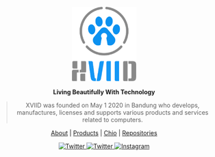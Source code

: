 <p align="center">
  <a href="https://xviid.net/">
    <img src="https://raw.githubusercontent.com/officialxviid/officialxviid/main/assets/xviid/LTV-01.png" width="150"/>
  </a>
</p>

<p align="center"><b>Living Beautifully With Technology</b></p>

<blockquote align="center">
XVIID was founded on May 1 2020 in Bandung who develops, manufactures, licenses and supports various products and services related to computers.
</blockquote>

<p align="center">
  <a href="https://xviid.net/about">About</a>&nbsp;|&nbsp;<a href="https://xviid.net/products">Products</a>&nbsp;|&nbsp;<a href="https://chio.xviid.net/">Chio</a>&nbsp;|&nbsp;<a href="https://github.com/officialxviid/officialxviid/wiki/Repo">Repositories</a>
</p>

<p align="center">
  <a href="https://github.com/officialxviid/" rel="nofollow">
    <img src="https://img.shields.io/static/v1?logo=github&color=ffffff&label=GitHub&message=%40officialxviid" alt="Twitter" data-canonical-src="https://img.shields.io/static/v1?logo=github&color=ffffff&label=GitHub&message=%40officialxviid" style="max-width:100%;">
  </a>
  <a href="https://twitter.com/officialxviid/" rel="nofollow">
    <img src="https://img.shields.io/static/v1?logo=twitter&color=ffffff&label=Twitter&message=%40officialxviid" alt="Twitter" data-canonical-src="https://img.shields.io/static/v1?logo=twitter&color=ffffff&label=Follow&message=%40officialxviid" style="max-width:100%;">
  </a>
  <a href="https://instagram.com/officialxviid/" rel="nofollow">
    <img src="https://img.shields.io/static/v1?logo=instagram&color=ffffff&label=Instagram&message=%40officialxviid" alt="Instagram" data-canonical-src="https://img.shields.io/static/v1?logo=instagram&color=ffffff&label=Follow&message=%40officialxviid" style="max-width:100%;">
  </a>
</p>

